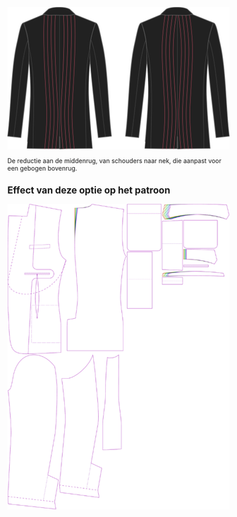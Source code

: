 
![Middenrug neep](centerbackdart.svg)

De reductie aan de middenrug, van schouders naar nek, die aanpast voor een gebogen bovenrug.



## Effect van deze optie op het patroon
![Deze afbeelding toont het effect van deze optie door meerdere varianten die een andere waarde hebben voor deze optie te vervangen](jaeger_centerbackdart_sample.svg "Effect van deze optie op het patroon")